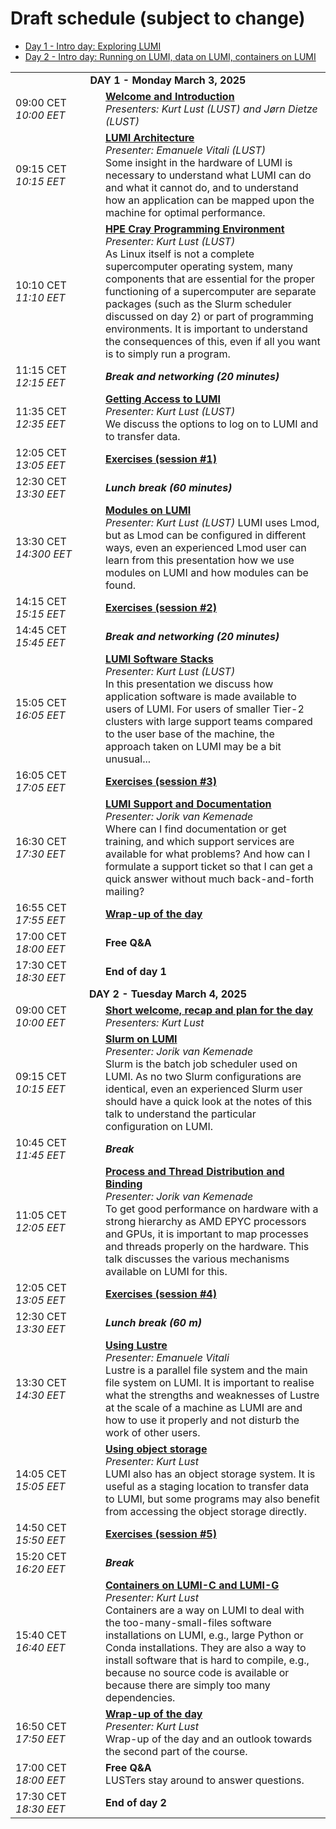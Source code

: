 # Draft schedule (subject to change)


<ul>
    <li><a href="#Day1">Day 1 - Intro day: Exploring LUMI</a>
    <li><a href="#Day2">Day 2 - Intro day: Running on LUMI, data on LUMI, containers on LUMI</a>
</ul>

<table style="text-align: left;">
<tbody>
<!--
DAY 1
-->
    <tr>
        <td colspan="2" align="center">
            <a name="Day1"><b>DAY 1 - Monday March 3, 2025</b></a>
        </td>
    </tr>
    <tr>
        <td style="width:8em">
            09:00 CET
            <br/><em>10:00 EET</em>
        </td>
        <td><b><a href="../MI101-IntroductionCourse/">Welcome and Introduction</a></b>
        <br/><em>Presenters: Kurt Lust (LUST) and Jørn Dietze (LUST)</em>
        </td>
    </tr>
    <tr>
        <td>
            09:15 CET
            <br/><em>10:15 EET</em>
        </td>
        <td><b><a href="../M101-Architecture/">LUMI Architecture</a></b>
        <br/><em>Presenter: Emanuele Vitali (LUST)</em>
        <br/>Some insight in the hardware of LUMI is necessary to understand what
        LUMI can do and what it cannot do, and to understand how an application can
        be mapped upon the machine for optimal performance.
        </td>
    </tr>
    <tr>
        <td>
            10:10 CET
            <br/><em>11:10 EET</em>
        </td>
        <td><b><a href="../M102-CPE/">HPE Cray Programming Environment</a></b>
        <br/><em>Presenter: Kurt Lust (LUST)</em>
        <br/>As Linux itself is not a complete supercomputer operating system, many components
        that are essential for the proper functioning of a supercomputer are separate packages
        (such as the Slurm scheduler discussed on day 2) or part of programming environments. 
        It is important to understand the consequences of this, even if all you want is to simply
        run a program.
        </td>
    </tr>
    <tr>
        <td>
            11:15 CET
            <br/><em>12:15 EET</em>
        </td>
        <td><b><em>Break and networking (20 minutes)</em></b>
        </td>
    </tr>
    <tr>
        <td>
            11:35 CET
            <br/><em>12:35 EET</em>
        </td>
        <td><b><a href="../M103-Access/">Getting Access to LUMI</a></b>
        <br/><em>Presenter: Kurt Lust (LUST)</em>
        <br/>We discuss the options to log on to LUMI and to transfer data.
        </td>
    </tr>
    <tr>
        <td>
            12:05 CET
            <br/><em>13:05 EET</em>
        </td>
        <td><b><a href="../ME103-Exercises-1/">Exercises (session #1)</a></b>
        </td>
    </tr>
    <tr>
        <td>
            12:30 CET
            <br/><em>13:30 EET</em>
        </td>
        <td><b><em>Lunch break (60 minutes)</em></b>
        </td>
    </tr>
    <tr>
        <td>
            13:30 CET
            <br/><em>14:300 EET</em>
        </td>
        <td><b><a href="../M104-Modules/">Modules on LUMI</a></b>
        <br/><em>Presenter: Kurt Lust (LUST)</em>
        LUMI uses Lmod, but as Lmod can be configured in different ways, even an experienced
        Lmod user can learn from this presentation how we use modules on LUMI and how
        modules can be found.
        </td>
    </tr>
    <tr>
        <td>
            14:15 CET
            <br/><em>15:15 EET</em>
        </td>
        <td><b><a href="../ME104-Exercises-2/">Exercises (session #2)</a></b>
        </td>
    </tr>
    <tr>
        <td>
            14:45 CET
            <br/><em>15:45 EET</em>
        </td>
        <td><b><em>Break and networking (20 minutes)</em></b>
        </td>
    </tr>
    <tr>
        <td>
            15:05 CET
            <br/><em>16:05 EET</em>
        </td>
        <td><b><a href="../M105-SoftwareStacks/">LUMI Software Stacks</a></b>
        <br/><em>Presenter: Kurt Lust (LUST)</em>
        <br/>In this presentation we discuss how application software is made available to
        users of LUMI. For users of smaller Tier-2 clusters with large support teams compared
        to the user base of the machine, the approach taken on LUMI may be a bit unusual...
        </td>
    </tr>
    <tr>
        <td>
            16:05 CET
            <br/><em>17:05 EET</em>
        </td>
        <td><b><a href="../ME105-Exercises-3/">Exercises (session #3)</a></b>
        </td>
    </tr>
    <tr>
        <td>
            16:30 CET
            <br/><em>17:30 EET</em>
        </td>
        <td><b><a href="../M106-Support/">LUMI Support and Documentation</a></b>
        <br/><em>Presenter: Jorik van Kemenade</em>
        <br/>Where can I find documentation or get training, and which support services are 
        available for what problems? And how can I formulate a support ticket so that I can
        get a quick answer without much back-and-forth mailing?
        </td>
    </tr>
    <tr>
        <td>
            16:55 CET
            <br/><em>17:55 EET</em>
        </td>
        <td><b><a href="../MI102_WrapUpDay1">Wrap-up of the day</a></b> 
        </td>
    </tr>
    <tr>
        <td>
            17:00 CET
            <br/><em>18:00 EET</em>
        </td>
        <td><b>Free Q&A</a></b> 
        </td>
    </tr>
    <tr>
        <td>
            17:30 CET
            <br/><em>18:30 EET</em>
        </td>
        <td><b>End of day 1</a></b> 
        </td>
    </tr>
<!--
DAY 2
-->
    <tr>
        <td colspan="2" align="center">
            <a name="Day2"><b>DAY 2 - Tuesday March 4, 2025</b></a>
        </td>
    </tr>
    <tr>
        <td style="width:8em">
            09:00 CET
            <br/><em>10:00 EET</em>
        </td>
        <td><b><a href="../MI201-IntroductionDay2">Short welcome, recap and plan for the day</a></b>
        <br/><em>Presenters: Kurt Lust</em>
        </td>
    </tr>
    <tr>
        <td>
            09:15 CET
            <br/><em>10:15 EET</em>
        </td>
        <td><b><a href="../M201-Slurm/">Slurm on LUMI</a></b>
        <br/><em>Presenter: Jorik van Kemenade</em>
        <br/>Slurm is the batch job scheduler used on LUMI. As no two Slurm configurations are
        identical, even an experienced Slurm user should have a quick look at the notes of this
        talk to understand the particular configuration on LUMI.
        </td>
    </tr>
    <tr>
        <td>
            10:45 CET
            <br/><em>11:45 EET</em>
        </td>
        <td><b><em>Break</em></b>
        </td>
    </tr>
    <tr>
        <td>
            11:05 CET
            <br/><em>12:05 EET</em>
        </td>
        <td><b><a href="../M202-Binding/">Process and Thread Distribution and Binding</a></b>
        <br/><em>Presenter: Jorik van Kemenade</em>
        <br/>To get good performance on hardware with a strong hierarchy as AMD EPYC processors and
        GPUs, it is important to map processes and threads properly on the hardware. This talk discusses
        the various mechanisms available on LUMI for this.
        </td>
    </tr>
    <tr>
        <td>
            12:05 CET
            <br/><em>13:05 EET</em>
        </td>
        <td><b><a href="../ME202-Exercises-4/">Exercises (session #4)</a></b>
        </td>
    </tr>
    <tr>
        <td>
            12:30 CET
            <br/><em>13:30 EET</em>
        </td>
        <td><b><em>Lunch break (60 m)</em></b>
        </td>
    </tr>
    <tr>
        <td>
            13:30 CET
            <br/><em>14:30 EET</em>
        </td>
        <td><b><a href="../M203-Lustre/">Using Lustre</a></b>
        <br/><em>Presenter: Emanuele Vitali</em>
        <br/>Lustre is a parallel file system and the main file system on LUMI.
        It is important to realise what the strengths and weaknesses of Lustre at the
        scale of a machine as LUMI are and how to use it properly and not disturb the
        work of other users.
        </td>
    </tr>
    <tr>
        <td>
            14:05 CET
            <br/><em>15:05 EET</em>
        </td>
        <td><b><a href="../M204-ObjectStorage/">Using object storage</a></b>
        <br/><em>Presenter: Kurt Lust</em>
        <br/>LUMI also has an object storage system. It is useful as a staging location
        to transfer data to LUMI, but some programs may also benefit from accessing the 
        object storage directly.
        </td>
    </tr>
    <tr>
        <td>
            14:50 CET
            <br/><em>15:50 EET</em>
        </td>
        <td><b><a href="../ME204-Exercises-5/">Exercises (session #5)</a></b>
        </td>
    </tr>
    <tr>
        <td>
            15:20 CET
            <br/><em>16:20 EET</em>
        </td>
        <td><b><em>Break</em></b>
        </td>
    </tr>
    <tr>
        <td>
            15:40 CET
            <br/><em>16:40 EET</em>
        </td>
        <td><b><a href="../M205-Containers/">Containers on LUMI-C and LUMI-G</a></b>
        <br/><em>Presenter: Kurt Lust</em>
        <br/>Containers are a way on LUMI to deal with the too-many-small-files software
        installations on LUMI, e.g., large Python or Conda installations. They are also a 
        way to install software that is hard to compile, e.g., because no source code is
        available or because there are simply too many dependencies.
        </td>
    </tr>
    <tr>
        <td>
            16:50 CET
            <br/><em>17:50 EET</em>
        </td>
        <td><b><a href="../MI202-WrapUpDay2/">Wrap-up of the day</a></b>
        <br/><em>Presenter: Kurt Lust</em>
        <br/>Wrap-up of the day and an outlook towards the second part of the course.</b>
        </td>
    </tr>
    <tr>
        <td>
            17:00 CET
            <br/><em>18:00 EET</em>
        </td>
        <td><b>Free Q&A</b> 
        <br/>LUSTers stay around to answer questions.
        </td>
    </tr>
    <tr>
        <td>
            17:30 CET
            <br/><em>18:30 EET</em>
        </td>
        <td><b>End of day 2</a></b> 
        </td>
    </tr>
</tbody>
</table>


